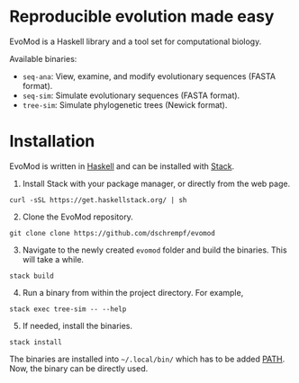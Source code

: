 # Reproducible evolution made easy

EvoMod is a Haskell library and a tool set for computational biology.

Available binaries:

- `seq-ana`: View, examine, and modify evolutionary sequences (FASTA format).
- `seq-sim`: Simulate evolutionary sequences (FASTA format).
- `tree-sim`: Simulate phylogenetic trees (Newick format).

# Installation
EvoMod is written in [Haskell](https://www.haskell.org/) and can be installed
with [Stack](https://docs.haskellstack.org/en/stable/README/).

1. Install Stack with your package manager, or directly from the web page.
```
curl -sSL https://get.haskellstack.org/ | sh
```

2. Clone the EvoMod repository.
```
git clone clone https://github.com/dschrempf/evomod
```
    
3. Navigate to the newly created `evomod` folder and build the binaries.
   This will take a while.
```
stack build
```

4. Run a binary from within the project directory. For example,
```
stack exec tree-sim -- --help
```

5. If needed, install the binaries.
```
stack install
```
The binaries are installed into `~/.local/bin/` which has to be added
[PATH](https://en.wikipedia.org/wiki/PATH_(variable)). Now, the binary can be
directly used.
